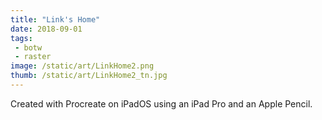 ```yaml
---
title: "Link's Home"
date: 2018-09-01
tags:
 - botw
 - raster
image: /static/art/LinkHome2.png
thumb: /static/art/LinkHome2_tn.jpg
---
```


Created with Procreate on iPadOS using an iPad Pro and an Apple Pencil.
